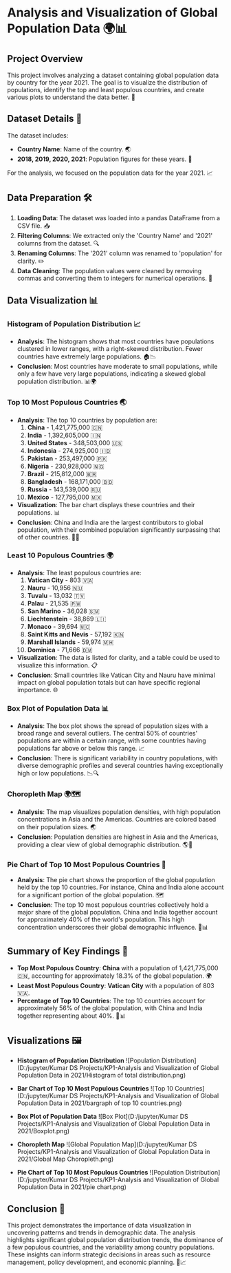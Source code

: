 # Analysis and Visualization of Global Population Data 🌍📊

## Project Overview
This project involves analyzing a dataset containing global population data by country for the year 2021. The goal is to visualize the distribution of populations, identify the top and least populous countries, and create various plots to understand the data better. 🎯

## Dataset Details 📁
The dataset includes:
- **Country Name**: Name of the country. 🌏
- **2018, 2019, 2020, 2021**: Population figures for these years. 📅

For the analysis, we focused on the population data for the year 2021. 📈

## Data Preparation 🛠️
1. **Loading Data**: The dataset was loaded into a pandas DataFrame from a CSV file. 📥
2. **Filtering Columns**: We extracted only the 'Country Name' and '2021' columns from the dataset. 🔍
3. **Renaming Columns**: The '2021' column was renamed to 'population' for clarity. ✏️
4. **Data Cleaning**: The population values were cleaned by removing commas and converting them to integers for numerical operations. 🧹

## Data Visualization 📊

### Histogram of Population Distribution 📈
- **Analysis**: The histogram shows that most countries have populations clustered in lower ranges, with a right-skewed distribution. Fewer countries have extremely large populations. 🏠📉
- **Conclusion**: Most countries have moderate to small populations, while only a few have very large populations, indicating a skewed global population distribution. 📊🌍

### Top 10 Most Populous Countries 🌏
- **Analysis**: The top 10 countries by population are:
  1. **China** - 1,421,775,000 🇨🇳
  2. **India** - 1,392,605,000 🇮🇳
  3. **United States** - 348,503,000 🇺🇸
  4. **Indonesia** - 274,925,000 🇮🇩
  5. **Pakistan** - 253,497,000 🇵🇰
  6. **Nigeria** - 230,928,000 🇳🇬
  7. **Brazil** - 215,812,000 🇧🇷
  8. **Bangladesh** - 168,171,000 🇧🇩
  9. **Russia** - 143,539,000 🇷🇺
  10. **Mexico** - 127,795,000 🇲🇽
- **Visualization**: The bar chart displays these countries and their populations. 📊
- **Conclusion**: China and India are the largest contributors to global population, with their combined population significantly surpassing that of other countries. 🌟🔝

### Least 10 Populous Countries 🌍
- **Analysis**: The least populous countries are:
  1. **Vatican City** - 803 🇻🇦
  2. **Nauru** - 10,956 🇳🇺
  3. **Tuvalu** - 13,032 🇹🇻
  4. **Palau** - 21,535 🇵🇼
  5. **San Marino** - 36,028 🇸🇲
  6. **Liechtenstein** - 38,869 🇱🇮
  7. **Monaco** - 39,694 🇲🇨
  8. **Saint Kitts and Nevis** - 57,192 🇰🇳
  9. **Marshall Islands** - 59,974 🇲🇭
  10. **Dominica** - 71,666 🇩🇲
- **Visualization**: The data is listed for clarity, and a table could be used to visualize this information. 📋
- **Conclusion**: Small countries like Vatican City and Nauru have minimal impact on global population totals but can have specific regional importance. 🌐

### Box Plot of Population Data 📊
- **Analysis**: The box plot shows the spread of population sizes with a broad range and several outliers. The central 50% of countries' populations are within a certain range, with some countries having populations far above or below this range. 📈
- **Conclusion**: There is significant variability in country populations, with diverse demographic profiles and several countries having exceptionally high or low populations. 📉🔍

### Choropleth Map 🌍🗺️
- **Analysis**: The map visualizes population densities, with high population concentrations in Asia and the Americas. Countries are colored based on their population sizes. 🌏
- **Conclusion**: Population densities are highest in Asia and the Americas, providing a clear view of global demographic distribution. 🌎📍

### Pie Chart of Top 10 Most Populous Countries 🥧
- **Analysis**: The pie chart shows the proportion of the global population held by the top 10 countries. For instance, China and India alone account for a significant portion of the global population. 🗺️
- **Conclusion**: The top 10 most populous countries collectively hold a major share of the global population. China and India together account for approximately 40% of the world's population. This high concentration underscores their global demographic influence. 🌟📊

## Summary of Key Findings 📌
- **Top Most Populous Country**: **China** with a population of 1,421,775,000 🇨🇳, accounting for approximately 18.3% of the global population. 🌍
- **Least Most Populous Country**: **Vatican City** with a population of 803 🇻🇦.
- **Percentage of Top 10 Countries**: The top 10 countries account for approximately 56% of the global population, with China and India together representing about 40%. 🌟📊

## Visualizations 🖼️
- **Histogram of Population Distribution**
  ![Population Distribution](D:/jupyter/Kumar DS Projects/KP1-Analysis and Visualization of Global Population Data in 2021/Histogram of total distribution.png)

- **Bar Chart of Top 10 Most Populous Countries**
  ![Top 10 Countries](D:/jupyter/Kumar DS Projects/KP1-Analysis and Visualization of Global Population Data in 2021/bargraph of top 10 countries.png)

- **Box Plot of Population Data**
  ![Box Plot](D:/jupyter/Kumar DS Projects/KP1-Analysis and Visualization of Global Population Data in 2021/Boxplot.png)

- **Choropleth Map**
  ![Global Population Map](D:/jupyter/Kumar DS Projects/KP1-Analysis and Visualization of Global Population Data in 2021/Global Map Choropleth.png)

- **Pie Chart of Top 10 Most Populous Countries**
  ![Population Distribution](D:/jupyter/Kumar DS Projects/KP1-Analysis and Visualization of Global Population Data in 2021/pie chart.png)

## Conclusion 🎯
This project demonstrates the importance of data visualization in uncovering patterns and trends in demographic data. The analysis highlights significant global population distribution trends, the dominance of a few populous countries, and the variability among country populations. These insights can inform strategic decisions in areas such as resource management, policy development, and economic planning. 🌟📈
